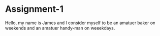 # Assignment-1

Hello, my name is James and I consider myself to be an amatuer baker on weekends and an amatuer handy-man on weeekdays.
